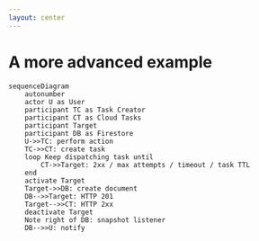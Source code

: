 ```yaml
---
layout: center
---
```


# A more advanced example

```mermaid {theme: 'default', scale: 0.7}
sequenceDiagram
    autonumber
    actor U as User
    participant TC as Task Creator
    participant CT as Cloud Tasks
    participant Target
    participant DB as Firestore
    U->>TC: perform action
    TC->>CT: create task
    loop Keep dispatching task until
        CT->>Target: 2xx / max attempts / timeout / task TTL
    end
    activate Target
    Target->>DB: create document
    DB-->>Target: HTTP 201
    Target-->>CT: HTTP 2xx
    deactivate Target
    Note right of DB: snapshot listener
    DB-->>U: notify
```

<!--
Consider making a ZenUML diagram
https://mermaid.js.org/syntax/zenuml.html
-->
